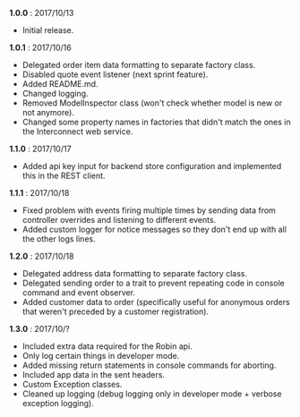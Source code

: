 **1.0.0** : 2017/10/13
- Initial release.

**1.0.1** : 2017/10/16
- Delegated order item data formatting to separate factory class.
- Disabled quote event listener (next sprint feature).
- Added README.md.
- Changed logging.
- Removed ModelInspector class (won't check whether model is new or not anymore).
- Changed some property names in factories that didn't match the ones in the Interconnect web service.

**1.1.0** : 2017/10/17
- Added api key input for backend store configuration and implemented this in the REST client.

**1.1.1** : 2017/10/18
- Fixed problem with events firing multiple times by sending data from controller overrides and listening to different
events.
- Added custom logger for notice messages so they don't end up with all the other logs lines.

**1.2.0** : 2017/10/18
- Delegated address data formatting to separate factory class.
- Delegated sending order to a trait to prevent repeating code in console command and event observer.
- Added customer data to order (specifically useful for anonymous orders that weren't preceded by a customer registration).

**1.3.0** : 2017/10/?
- Included extra data required for the Robin api.
- Only log certain things in developer mode.
- Added missing return statements in console commands for aborting.
- Included app data in the sent headers.
- Custom Exception classes.
- Cleaned up logging (debug logging only in developer mode + verbose exception logging).